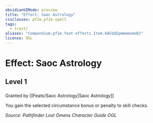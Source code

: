 ```yaml
---
obsidianUIMode: preview
title: "Effect: Saoc Astrology"
cssclasses: pf2e,pf2e-spell
tags:
  - trait/
aliases: "Compendium.pf2e.feat-effects.Item.6ACbQIpmmemxmoBJ"
license: OGL
---
```

# Effect: Saoc Astrology
## Level 1
### 






Granted by [[Feats/Saoc Astrology|Saoc Astrology]]

You gain the selected circumstance bonus or penalty to skill checks.

*Source: Pathfinder Lost Omens Character Guide*
*OGL*